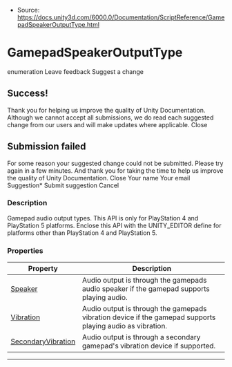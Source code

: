 * Source: https://docs.unity3d.com/6000.0/Documentation/ScriptReference/GamepadSpeakerOutputType.html

# GamepadSpeakerOutputType
enumeration
Leave feedback
Suggest a change
## Success!
Thank you for helping us improve the quality of Unity Documentation. Although we cannot accept all submissions, we do read each suggested change from our users and will make updates where applicable.
Close
## Submission failed
For some reason your suggested change could not be submitted. Please <a>try again</a> in a few minutes. And thank you for taking the time to help us improve the quality of Unity Documentation.
Close
Your name Your email Suggestion* Submit suggestion
Cancel
### Description
Gamepad audio output types.
This API is only for PlayStation 4 and PlayStation 5 platforms. Enclose this API with the UNITY_EDITOR define for platforms other than PlayStation 4 and PlayStation 5.
### Properties
Property | Description  
---|---  
[Speaker](https://docs.unity3d.com/6000.0/Documentation/ScriptReference/GamepadSpeakerOutputType.Speaker.html) | Audio output is through the gamepads audio speaker if the gamepad supports playing audio.  
[Vibration](https://docs.unity3d.com/6000.0/Documentation/ScriptReference/GamepadSpeakerOutputType.Vibration.html) | Audio output is through the gamepads vibration device if the gamepad supports playing audio as vibration.  
[SecondaryVibration](https://docs.unity3d.com/6000.0/Documentation/ScriptReference/GamepadSpeakerOutputType.SecondaryVibration.html) | Audio output is through a secondary gamepad's vibration device if supported.  
* * *

